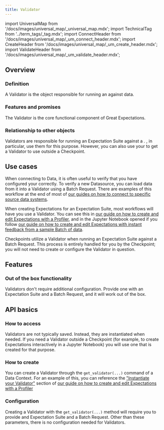 ```yaml
---
title: Validator
---
```

import UniversalMap from '/docs/images/universal_map/_universal_map.mdx';
import TechnicalTag from '../term_tags/_tag.mdx';
import ConnectHeader from '/docs/images/universal_map/_um_connect_header.mdx';
import CreateHeader from '/docs/images/universal_map/_um_create_header.mdx';
import ValidateHeader from '/docs/images/universal_map/_um_validate_header.mdx';


<UniversalMap setup='inactive' connect='active' create='active' validate='active'/> 

## Overview

### Definition

A Validator is the object responsible for running an <TechnicalTag relative="../" tag="expectation_suite" text="Expectation Suite" /> against data.

### Features and promises

The Validator is the core functional component of Great Expectations. 

### Relationship to other objects

Validators are responsible for running an Expectation Suite against a <TechnicalTag relative="../" tag="batch_request" text="Batch Request" />.  <TechnicalTag relative="../" tag="checkpoint" text="Checkpoints" />, in particular, use them for this purpose.  However, you can also use your <TechnicalTag relative="../" tag="data_context" text="Data Context" /> to get a Validator to use outside a Checkpoint. 

## Use cases

<ConnectHeader/>

When connecting to Data, it is often useful to verify that you have configured your <TechnicalTag relative="../" tag="datasource" text="Datasource" /> correctly.  To verify a new Datasource, you can load data from it into a Validator using a Batch Request.  There are examples of this workflow at the end of most of [our guides on how to connect to specific source data systems](../guides/connecting_to_your_data/index.md#database).


<CreateHeader/>

When creating Expectations for an Expectation Suite, most workflows will have you use a Validator.  You can see this in [our guide on how to create and edit Expectations with a Profiler](../guides/expectations/how_to_create_and_edit_expectations_with_a_profiler.md), and in the Jupyter Notebook opened if you follow [our guide on how to create and edit Expectations with instant feedback from a sample Batch of data](../guides/expectations/how_to_create_and_edit_expectations_with_instant_feedback_from_a_sample_batch_of_data.md).

<ValidateHeader/>

Checkpoints utilize a Validator when running an Expectation Suite against a Batch Request.  This process is entirely handled for you by the Checkpoint; you will not need to create or configure the Validator in question. 

## Features

### Out of the box functionality

Validators don't require additional configuration.  Provide one with an Expectation Suite and a Batch Request, and it will work out of the box.

## API basics

### How to access

Validators are not typically saved.  Instead, they are instantiated when needed.  If you need a Validator outside a Checkpoint (for example, to create Expectations interactively in a Jupyter Notebook) you will use one that is created for that purpose.

### How to create

You can create a Validator through the `get_validator(...)` command of a Data Context.  For an example of this, you can reference the ["Instantiate your Validator"](../guides/expectations/how_to_create_and_edit_expectations_with_a_profiler.md#3-instantiate-your-validator) section of [our guide on how to create and edit Expectations with a Profiler](../guides/expectations/how_to_create_and_edit_expectations_with_a_profiler.md) 

### Configuration

Creating a Validator with the `get_validator(...)` method will require you to provide and Expectation Suite and a Batch Request.  Other than these parameters, there is no configuration needed for Validators.
